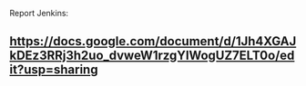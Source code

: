 Report Jenkins: 
## https://docs.google.com/document/d/1Jh4XGAJkDEz3RRj3h2uo_dvweW1rzgYlWogUZ7ELT0o/edit?usp=sharing